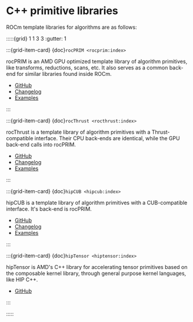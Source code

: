 # C++ primitive libraries

ROCm template libraries for algorithms are as follows:

:::::{grid} 1 1 3 3
:gutter: 1

:::{grid-item-card} {doc}`rocPRIM <rocprim:index>`

rocPRIM is an AMD GPU optimized template library of algorithm primitives, like
transforms, reductions, scans, etc. It also serves as a common back-end for
similar libraries found inside ROCm.

* [GitHub](https://github.com/ROCmSoftwarePlatform/rocPRIM/)
* [Changelog](https://github.com/ROCmSoftwarePlatform/rocPRIM/blob/develop/CHANGELOG.md)
* [Examples](https://github.com/amd/rocm-examples/tree/develop/Libraries/rocPRIM)

:::

:::{grid-item-card} {doc}`rocThrust <rocthrust:index>`

rocThrust is a template library of algorithm primitives with a Thrust-compatible
interface. Their CPU back-ends are identical, while the GPU back-end calls into
rocPRIM.

* [GitHub](https://github.com/ROCmSoftwarePlatform/rocThrust)
* [Changelog](https://github.com/ROCmSoftwarePlatform/rocThrust/blob/develop/CHANGELOG.md)
* [Examples](https://github.com/amd/rocm-examples/tree/develop/Libraries/rocThrust)

:::

:::{grid-item-card} {doc}`hipCUB <hipcub:index>`

hipCUB is a template library of algorithm primitives with a CUB-compatible
interface. It's back-end is rocPRIM.

* [GitHub](https://github.com/ROCmSoftwarePlatform/hipCUB)
* [Changelog](https://github.com/ROCmSoftwarePlatform/hipCUB/blob/develop/CHANGELOG.md)
* [Examples](https://github.com/amd/rocm-examples/tree/develop/Libraries/hipCUB)

:::

:::{grid-item-card} {doc}`hipTensor <hiptensor:index>`

hipTensor is AMD's C++ library for accelerating tensor primitives
based on the composable kernel library,
through general purpose kernel languages, like HIP C++.

* [GitHub](https://github.com/ROCmSoftwarePlatform/hipTensor)

:::

:::::
